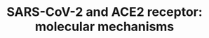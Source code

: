 ---
annotations:
- id: PW:0000245
  parent: regulatory pathway
  type: Pathway Ontology
  value: angiotensin signaling pathway
- id: DOID:0080600
  parent: disease by infectious agent
  type: Disease Ontology
  value: COVID-19
- id: DOID:2945
  parent: disease by infectious agent
  type: Disease Ontology
  value: severe acute respiratory syndrome
- id: DOID:934
  parent: disease by infectious agent
  type: Disease Ontology
  value: viral infectious disease
authors:
- Rex D A B
- Khanspers
- Penny
- Fehrhart
- Egonw
- Mkutmon
- Eweitz
citedin:
- link: 10.1186/s40001-024-01951-z
  title: 'Non-dialyzable uremic toxins and renal tubular cell damage in CKD patients:
    a systems biology approach (2024)'
communities:
- COVID19
description: For initial entry of severe acute respiratory syndrome coronavirus 2
  (SARS-CoV-2) into cells, the large viral Spike (S) protein needs to be primed by
  host proteases. For SARS-CoV-2 that is the serine protease TMPRSS2. After binding
  to its functional receptor, angiotensin-converting enzyme 2 (ACE2), the virus undergoes
  endocytosis. After endocytosis of the viral complex, surface ACE2 is further down-regulated,
  resulting in unopposed angiotensin 2 accumulation. Local activation of the angiotensin
  pathway system may mediate lung injury responses to viral insults.  ACE denotes
  angiotensin-converting enzyme and ARB angiotensin-receptor blocker.
last-edited: 2021-12-19
ndex: bdd9fd55-8b70-11eb-9e72-0ac135e8bacf
organisms:
- Homo sapiens
redirect_from:
- /index.php/Pathway:WP4883
- /instance/WP4883
- /instance/WP4883_r120620
revision: r120620
schema-jsonld:
- '@context': https://schema.org/
  '@id': https://wikipathways.github.io/pathways/WP4883.html
  '@type': Dataset
  creator:
    '@type': Organization
    name: WikiPathways
  description: For initial entry of severe acute respiratory syndrome coronavirus
    2 (SARS-CoV-2) into cells, the large viral Spike (S) protein needs to be primed
    by host proteases. For SARS-CoV-2 that is the serine protease TMPRSS2. After binding
    to its functional receptor, angiotensin-converting enzyme 2 (ACE2), the virus
    undergoes endocytosis. After endocytosis of the viral complex, surface ACE2 is
    further down-regulated, resulting in unopposed angiotensin 2 accumulation. Local
    activation of the angiotensin pathway system may mediate lung injury responses
    to viral insults.  ACE denotes angiotensin-converting enzyme and ARB angiotensin-receptor
    blocker.
  keywords:
  - ACE
  - ACE2
  - ACE2 surface receptor blocker
  - AGT
  - ARBs surface receptor blocker
  - AT1R
  - Angiotensin 1
  - Angiotensin 1-7
  - Angiotensin 1-9
  - Angiotensin 2
  - MAS1
  - REN
  - Soluble ACE2
  - 'Soluble ACE2 '
  - TMPRSS2
  - TMPRSS2 inhibitor
  license: CC0
  name: 'SARS-CoV-2 and ACE2 receptor: molecular mechanisms'
seo: CreativeWork
title: 'SARS-CoV-2 and ACE2 receptor: molecular mechanisms'
wpid: WP4883
---